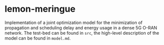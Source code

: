 # lemon-meringue
Implementation of a joint optimization model for the minimization of propagation and scheduling delay and energy usage in a dense 5G O-RAN network. The test-bed can be found in `src`, the high-level description of the model can be found in `model.md`.
